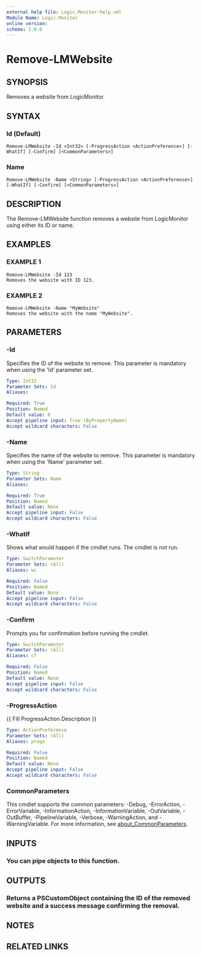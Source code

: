 ```yaml
---
external help file: Logic.Monitor-help.xml
Module Name: Logic.Monitor
online version:
schema: 2.0.0
---
```


# Remove-LMWebsite

## SYNOPSIS
Removes a website from LogicMonitor.

## SYNTAX

### Id (Default)
```
Remove-LMWebsite -Id <Int32> [-ProgressAction <ActionPreference>] [-WhatIf] [-Confirm] [<CommonParameters>]
```

### Name
```
Remove-LMWebsite -Name <String> [-ProgressAction <ActionPreference>] [-WhatIf] [-Confirm] [<CommonParameters>]
```

## DESCRIPTION
The Remove-LMWebsite function removes a website from LogicMonitor using either its ID or name.

## EXAMPLES

### EXAMPLE 1
```
Remove-LMWebsite -Id 123
Removes the website with ID 123.
```

### EXAMPLE 2
```
Remove-LMWebsite -Name "MyWebsite"
Removes the website with the name "MyWebsite".
```

## PARAMETERS

### -Id
Specifies the ID of the website to remove.
This parameter is mandatory when using the 'Id' parameter set.

```yaml
Type: Int32
Parameter Sets: Id
Aliases:

Required: True
Position: Named
Default value: 0
Accept pipeline input: True (ByPropertyName)
Accept wildcard characters: False
```

### -Name
Specifies the name of the website to remove.
This parameter is mandatory when using the 'Name' parameter set.

```yaml
Type: String
Parameter Sets: Name
Aliases:

Required: True
Position: Named
Default value: None
Accept pipeline input: False
Accept wildcard characters: False
```

### -WhatIf
Shows what would happen if the cmdlet runs.
The cmdlet is not run.

```yaml
Type: SwitchParameter
Parameter Sets: (All)
Aliases: wi

Required: False
Position: Named
Default value: None
Accept pipeline input: False
Accept wildcard characters: False
```

### -Confirm
Prompts you for confirmation before running the cmdlet.

```yaml
Type: SwitchParameter
Parameter Sets: (All)
Aliases: cf

Required: False
Position: Named
Default value: None
Accept pipeline input: False
Accept wildcard characters: False
```

### -ProgressAction
{{ Fill ProgressAction Description }}

```yaml
Type: ActionPreference
Parameter Sets: (All)
Aliases: proga

Required: False
Position: Named
Default value: None
Accept pipeline input: False
Accept wildcard characters: False
```

### CommonParameters
This cmdlet supports the common parameters: -Debug, -ErrorAction, -ErrorVariable, -InformationAction, -InformationVariable, -OutVariable, -OutBuffer, -PipelineVariable, -Verbose, -WarningAction, and -WarningVariable. For more information, see [about_CommonParameters](http://go.microsoft.com/fwlink/?LinkID=113216).

## INPUTS

### You can pipe objects to this function.
## OUTPUTS

### Returns a PSCustomObject containing the ID of the removed website and a success message confirming the removal.
## NOTES

## RELATED LINKS

